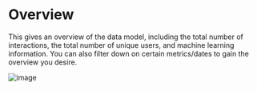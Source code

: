# Overview

This gives an overview of the data model, including the total number of interactions, the total number of unique users, and machine learning information. You can also filter down on certain metrics/dates to gain the overview you desire.

![image](https://user-images.githubusercontent.com/103515314/208424405-668ae1bf-ff7a-42e3-b471-ee50be2914c9.png)


